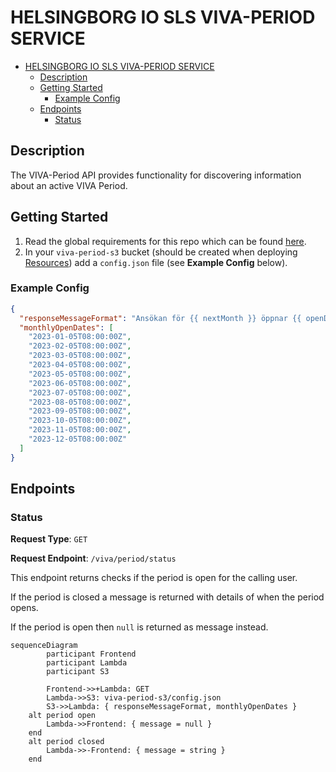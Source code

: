 # HELSINGBORG IO SLS VIVA-PERIOD SERVICE

- [HELSINGBORG IO SLS VIVA-PERIOD SERVICE](#helsingborg-io-sls-viva-period-service)
  - [Description](#description)
  - [Getting Started](#getting-started)
    - [Example Config](#example-config)
  - [Endpoints](#endpoints)
    - [Status](#status)

## Description

The VIVA-Period API provides functionality for discovering information about an active VIVA Period.

## Getting Started

1. Read the global requirements for this repo which can be found [here](../../../../README.md).
2. In your `viva-period-s3` bucket (should be created when deploying [Resources](https://github.com/helsingborg-stad/helsingborg-io-sls-resources)) add a `config.json` file (see **Example Config** below).

### Example Config

```json
{
  "responseMessageFormat": "Ansökan för {{ nextMonth }} öppnar {{ openDate }}",
  "monthlyOpenDates": [
    "2023-01-05T08:00:00Z",
    "2023-02-05T08:00:00Z",
    "2023-03-05T08:00:00Z",
    "2023-04-05T08:00:00Z",
    "2023-05-05T08:00:00Z",
    "2023-06-05T08:00:00Z",
    "2023-07-05T08:00:00Z",
    "2023-08-05T08:00:00Z",
    "2023-09-05T08:00:00Z",
    "2023-10-05T08:00:00Z",
    "2023-11-05T08:00:00Z",
    "2023-12-05T08:00:00Z"
  ]
}
```

## Endpoints

### Status

**Request Type**: `GET`

**Request Endpoint**: `/viva/period/status`

This endpoint returns checks if the period is open for the calling user.

If the period is closed a message is returned with details of when the period opens.

If the period is open then `null` is returned as message instead.

```mermaid
sequenceDiagram
        participant Frontend
        participant Lambda
        participant S3

        Frontend->>+Lambda: GET
        Lambda->>S3: viva-period-s3/config.json
        S3->>Lambda: { responseMessageFormat, monthlyOpenDates }
    alt period open
        Lambda->>Frontend: { message = null }
    end
    alt period closed
        Lambda->>-Frontend: { message = string }
    end
```
